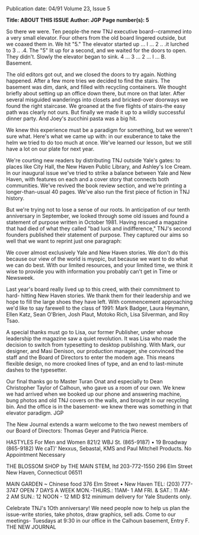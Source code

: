 Publication date: 04/91
Volume 23, Issue 5

**Title: ABOUT THIS ISSUE**
**Author: JGP**
**Page number(s): 5**

So there we were. Ten people-the new TNJ executive board--crammed into a very 
small elevator. Four others from the old board lingered outside, but we coaxed 
them in. We hit "5." The elevator started up ... l ... 2 .. .it lurched to 3 .. .4. The "5" lit 
up for a second, and we waited for the doors to open. They didn't. Slowly the 
elevator began to sink. 4 ... 3 ... 2 ... l ... B. Basement. 

The old editors got out, and we closed the doors to try again. Nothing 
happened. After a few more tries we decided to find the stairs. The basement was 
dim, dank, and filled with recycling containers. We thought briefly about setting up 
an office down there, but more on that later. After several misguided wanderings 
into closets and bricked-over doorways we found the right staircase. We groaned at 
the five flights of stairs-the easy path was clearly not ours. But finally we made it 
up to a wildly successful dinner party. And Joey's zucchini pasta was a big hit. 

We knew this experience must be a paradigm for something, but we weren't 
sure what. Here's what we came up with: in our exuberance to take the helm we 
tried to do too much at once. We've learned our lesson, but we still have a lot on 
our plate for next year. 

We're courting new readers by distributing TNJ outside Yale's gates: to places 
like City Hall, the New Haven Public Library, and Ashley's Ice Cream. In our 
inaugural issue we've tried to strike a balance between Yale and New Haven, with 
features on each and a cover story that connects both communities. We've revived 
the book review section, and we're printing a longer-than-usual 40 pages. We've 
also run the first piece of fiction in TNJ history. 

But we're trying not to lose a sense of our roots. In anticipation of our tenth 
anniversary in September, we looked through some old issues and found a 
statement of purpose written in October 1981. Having rescued a magazine that had 
died of what they called "bad luck and indifference," TNJ's second founders 
published their statement of purpose. They captured our aims so well that we want 
to reprint just one paragraph: 

We cover almost exclusively Yale and New Haven stories. We don't do this 
because our view of the world is myopic, but because we want to do what we 
can do best. With our limited resources, and your limited time, we think it wise 
to provide you with information you probably can't get in Time or Newsweek. 

Last year's board really lived up to this creed, with their commitment to hard-
hitting New Haven stories. We thank them for their leadership and we hope to fill 
the large shoes they have left. With commencement approaching we'd like to say 
farewell to the class of 1991: Mark Badger, Laura Heymann, Ellen Katz, Sean 
O'Brien, Josh Plaut, Motoko Rich, Lisa Silverman, and Roy Tsao. 

A special thanks must go to Lisa, our former Publisher, under whose 
leadership the magazine saw a quiet revolution. It was Lisa who made the decision 
to switch from typesetting to desktop publishing. With Mark, our designer, and 
Masi Denison, our production manager, she convinced the staff and the Board of 
Directors to enter the modem age. This means flexible design, no more crooked 
lines of type, and an end to last-minute dashes to the typesetter. 

Our final thanks go to Master Turan Onat and especially to Dean Christopher 
Taylor of Calhoun, who gave us a room of our own. We knew we had arrived when 
we booked up our phone and answering machine, bung photos and old TNJ covers 
on the walls, and brought in our recycling bin. And the office is in the basement-
we knew there was something in that elevator paradigm. 
JGP 


The New Journal extends a warm welcome to the two newest members of our 
Board of Directors: Thomas Geyer and Patricia Pierce. 


HASTYLES 
For Men 
and Women 
821/2 WBJ St. (865-9187) • 19 Broadway (865-9182) 
We caT)' Nexxus, Sebastal, 
KMS and Paul Mitchell Products. 
No Appointment Necessary 


THE BLOSSOM SHOP 
by THE MAIN STEM, ltd 
203-772-1550 
296 Elm Street 
New Haven, Connecticut 06511


MAIN GARDEN 
~ 
Chinese food 
376 Elm Street • New Haven 
TEL: (203) 777-3747 
OPEN 7 DAYS A WEEK 
MON.-THURS.: 11AM- 1 AM 
FRI. & SAT.: 11 AM- 2 AM 
SUN.: 12 NOON - 12 MID 
$12 minimum delivery for Yale 
Students only.


Celebrate TNJ's 1Oth 
anniversary! We need people 
now to help us plan the 
issue-write stories, take 
photos, draw graphics, sell 
ads. Come to our meetings-
Tuesdays at 9:30 in our office 
in the Calhoun basement, 
Entry F. 
THE NEW JOURNAL